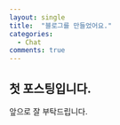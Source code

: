```yaml
---
layout: single
title:  "블로그를 만들었어요."
categories:
  - Chat
comments: true
---
```


## 첫 포스팅입니다.
앞으로 잘 부탁드립니다.
